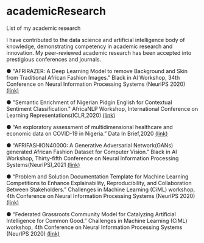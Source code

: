# academicResearch
List of my academic research

I have contributed to the data science and artificial intelligence body of knowledge, demonstrating competency in academic research and innovation. My peer-reviewed academic research has been accepted into prestigious conferences and journals.

● "AFRIRAZER: A Deep Learning Model to remove Background and Skin from Traditional African Fashion Images." Black in AI Workshop, 34th Conference on Neural Information Processing Systems (NeurIPS 2020) [(link)](https://www.researchgate.net/publication/346418890_AFRIRAZER_A_Deep_Learning_Model_to_remove_Background_and_Skin_from_Traditional_African_Fashion_Images)

● "Semantic Enrichment of Nigerian Pidgin English for Contextual Sentiment Classification." AfricaNLP Workshop, International Conference on Learning Representations(ICLR,2020) [(link)](https://crcs.seas.harvard.edu/files/crcs/files/ai4sg-21_paper_35.pdf)

● “An exploratory assessment of multidimensional healthcare and economic data on COVID-19 in Nigeria.” Data In Brief,2020 [(link)](https://www.sciencedirect.com/science/article/pii/S2352340920313068?via%3Dihub)

● “AFRIFASHION40000: A Generative Adversarial Network(GANs) generated African Fashion Dataset for Computer Vision.” Black in AI Workshop, Thirty-fifth Conference on Neural Information Processing Systems(NeurIPS),2021 [(link)](https://www.researchgate.net/publication/356795106_AFRIFASHION40000_A_GAN_generated_African_Fashion_Dataset_for_Computer_Vision)

● “Problem and Solution Documentation Template for Machine Learning Competitions to Enhance Explainability, Reproducibility, and Collaboration Between Stakeholders.” Challenges in Machine Learning (CiML) workshop, 4th Conference on Neural Information Processing Systems (NeurIPS 2020) [(link)](https://www.researchgate.net/publication/346676264_Problem_and_Solution_Documentation_Template_for_Machine_Learning_Competitions_to_Enhance_Explainability_Reproducibility_and_Collaboration_Between_Stakeholders)

● “Federated Grassroots Community Model for Catalyzing Artificial Intelligence for Common Good.” Challenges in Machine Learning (CiML) workshop, 4th Conference on Neural Information Processing Systems (NeurIPS 2020) [(link)](https://www.researchgate.net/publication/346676013_Federated_Grassroots_Community_Model_for_Catalyzing_Artificial_Intelligence_for_Common_Good)

